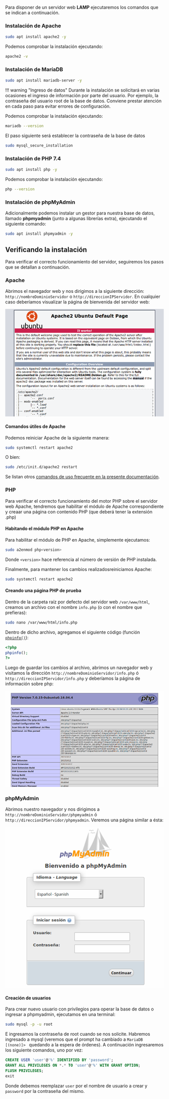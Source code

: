 Para disponer de un servidor web **LAMP** ejecutaremos los comandos que se indican a continuación. 

### Instalación de Apache

```bash
sudo apt install apache2 -y
```

Podemos comprobar la instalación ejecutando: 

```bash
apache2 -v
```

### Instalación de MaríaDB

```bash
sudo apt install mariadb-server -y
```

!!! warning "Ingreso de datos"
	Durante la instalación se solicitará en varias ocasiones el ingreso de información por parte del usuario. Por ejemplo, la contraseña del usuario root de la base de datos. Conviene prestar atención en cada paso para evitar errores de configuración. 

Podemos comprobar la instalación ejecutando: 

```bash
mariadb --version
```

El paso siguiente será establecer la contraseña de la base de datos

```bash
sudo mysql_secure_installation
```

### Instalación de PHP 7.4

```bash
sudo apt install php -y
```

Podemos comprobar la instalación ejecutando: 

```bash
php --version
```

### Instalación de phpMyAdmin
Adicionalmente podemos instalar un gestor para nuestra base de datos, llamado **phpmyadmin** (junto a algunas librerías extra), ejecutando el siguiente comando: 

```bash
sudo apt install phpmyadmin -y
```

## Verificando la instalación

Para verificar el correcto funcionamiento del servidor, seguiremos los pasos que se detallan a continuación.

### Apache

Abrimos el navegador web y nos dirigimos a la siguiente dirección: `http://nombreDominioServidor` o `http://direccionIPServidor`. En cualquier caso deberíamos visualizar la página de bienvenida del servidor web:

![Apache](imgLamp/lampWorks.png)

#### Comandos útiles de Apache

Podemos reiniciar Apache de la siguiente manera:  

```bash
sudo systemctl restart apache2
```

O bien: 

```bash
sudo /etc/init.d/apache2 restart
```

Se listan otros [comandos de uso frecuente en la presente documentación](lamp-basics.md#gestion-general-del-servidor). 


### PHP

Para verificar el correcto funcionamiento del motor PHP sobre el servidor web Apache, tendremos que habilitar el módulo de Apache correspondiente y creaar una página con contenido PHP (que deberá tener la extensión .php)

#### Habitando el módulo PHP en Apache
Para habilitar el módulo de PHP en Apache, simplemente ejecutamos: 

```bash
sudo a2enmod php<version>
```
Donde `<version>` hace referencia al número de versión de PHP instalada. 


Finalmente, para mantener los cambios realizadosreiniciamos Apache: 

```bash
sudo systemctl restart apache2
```

#### Creando una página PHP de prueba
Dentro de la carpeta raíz por defecto del servidor web `/var/www/html`, creamos un archivo con el nombre `info.php` (o con el nombre que prefieras):

```bash
sudo nano /var/www/html/info.php
```
Dentro de dicho archivo, agregamos el siguiente código (función [`phpinfo()`](https://www.php.net/manual/es/function.phpinfo.php)):

```php
<?php
phpinfo();
?>
```
Luego de guardar los cambios al archivo, abrimos un navegador web y visitamos la dirección `http://nombreDominioServidor/info.php` ó `http://direccionIPServidor/ìnfo.php` y deberíamos la página de información sobre php:

![PHPInfo](imgLamp/lampPhpInfo.png)

### phpMyAdmin
Abrimos nuestro navegador y nos dirigimos a `http://nombreDominioServidor/phpmyadmin` ó `http://direccionIPServidor/phpmyadmin`. Veremos una página similar a ésta: 

![phpMyAdmin](imgLamp/lampPhpMyAdmin.png)

#### Creación de usuarios 
Para crear nuevo usuario con privilegios para operar la base de datos o ingresar a phpmyadmin, ejecutamos en una terminal: 

```bash
sudo mysql -p -u root
```
E ingresamos la contraseña de root cuando se nos solicite. Habremos ingresado a mysql (veremos que el prompt ha cambiado a `MariaDB [(none)]> ` quedando a la espera de órdenes). A continuación ingresaremos los siguiente comandos, uno por vez: 

```sql
CREATE USER 'user'@'%' IDENTIFIED BY 'password';
GRANT ALL PRIVILEGES ON *.* TO 'user'@'%' WITH GRANT OPTION;
FLUSH PRIVILEGES;
exit
```
Donde debemos reemplazar `user` por el nombre de usuario a crear y `password` por la contraseña del mismo. 